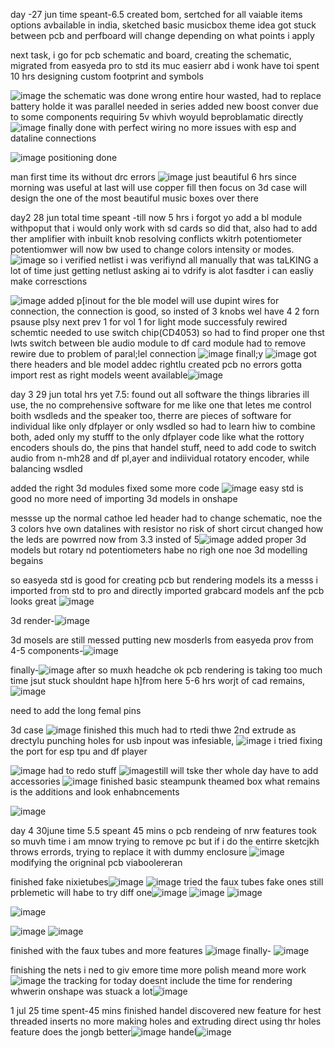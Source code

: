 day -27 jun
time speant-6.5
created bom, 
sertched for all vaiable items options avbailable in india,
sketched basic musicbox theme idea
got stuck between pcb and perfboard will change depending on what points i apply

next task,  i go for pcb schematic and board, 
creating the schematic, migrated from easyeda pro to std its muc easierr abd i wonk have toi spent 10 hrs designing custom footprint and symbols

![image](https://github.com/user-attachments/assets/4ae99e75-b766-474f-9914-ed2674924622)
the schematic was done wrong entire hour wasted, had to replace battery holde it was parallel needed in series
added new boost conver due to some components requiring 5v whivh woyuld beproblamatic directly
![image](https://github.com/user-attachments/assets/deda32e0-835e-481b-a088-ea43b305c0a9)
finally done with perfect wiring no more issues with esp and dataline connections

![image](https://github.com/user-attachments/assets/cd4a5390-c6b2-4db1-aed6-338fccb376f4) positioning done

man first time its without drc errors ![image](https://github.com/user-attachments/assets/ff063a99-08a4-43e6-b49a-ccdc8716f0c8) just beautiful 6 hrs since morning was useful at last will use copper fill then focus on 3d case will design the one of the most beautiful music boxes over there

day2 28 jun 
total time speant -till now 5 hrs
i forgot yo add a bl module withpoput that i would only work with sd cards so did that, also had to add ther amplifier with inbuilt knob resolving conflicts wkitrh potentiometer potentiomwer will now bw used to change colors intensity or modes.
![image](https://github.com/user-attachments/assets/1cb3b81c-e31d-4852-83f6-a0d939a63169)
so i verified netlist i was verifiynd all manually that was taLKING a lot of time just getting netlust asking ai to vdrify is alot fasdter i can easliy make corresctions


![image](https://github.com/user-attachments/assets/3b5feecf-99f4-49f6-a366-dfcf7d9167c3)
added p[inout for the ble model will use dupint wires for connection, the connection is good, so insted of 3 knobs wel have 4 2 forn psause plsy next prev 1 for vol 1 for light mode
successfuly rewired schemtic needed to use switch chip(CD4053) so had to find proper one  thst lwts switch between ble audio module to df card module had to remove rewire due to problem of paral;lel connection
![image](https://github.com/user-attachments/assets/cb7e11c5-e4a7-47c5-9365-5f7f14cfe388)
finall;y ![image](https://github.com/user-attachments/assets/2f1b1be3-5d57-4e52-a9f5-466bb707f1d0) got there headers and ble model addec rightlu created pcb no errors
 gotta import rest as right models weent available![image](https://github.com/user-attachments/assets/c827c82d-fbdb-4318-a1f5-860beea5debc)

 day 3 29 jun total hrs yet 7.5:
 found out all software the things libraries ill use, the no comprehensive software for me like one that letes me control boith wsdleds and the speaker too, 
 therre are pieces of software for individual like only dfplayer or only wsdled so had to learn hiw to combine both, 
 aded only my stufff to the only dfplayer code like what the rottory encoders shouls do, the pins that handel stuff,
 need to add code to switch audio from n-mh28 and df pl,ayer and indiividual rotatory encoder, while balancing wsdled

 added the right 3d modules fixed some more code
 ![image](https://github.com/user-attachments/assets/f80c052c-6ada-45e9-8666-9efd09a2b1b3) easy std is good no more need of importing 3d models in onshape

 messse up the normal cathoe led header had to change schematic, noe the 3 colors hve own datalines with resistor no risk of short circut changed how the leds are powrred now from 3.3 insted of 5![image](https://github.com/user-attachments/assets/5a255a3b-bb54-409c-aa02-8195bde5a74c)
 added proper 3d models but rotary nd potentiometers habe no righ one noe 3d modelling begains



so easyeda std is good for creating pcb but rendering models its a messs i imported from std to pro and directly imported grabcard models anf the pcb looks great
![image](https://github.com/user-attachments/assets/0c386472-21a9-4287-a20f-05ef78887e1a)

3d render-![image](https://github.com/user-attachments/assets/0f6f8e6a-3652-48af-9c87-2293904eda30)


3d mosels are still messed putting new mosderls from easyeda prov from 4-5 components-![image](https://github.com/user-attachments/assets/61d1ca38-5564-4d1d-93e4-46f10ff3996d)


finally-![image](https://github.com/user-attachments/assets/aa7143d2-31ba-41bc-80a8-78364adf6b65) after so muxh headche
ok pcb rendering is taking too much time jsut stuck shouldnt hape h]from here 5-6 hrs worjt of cad remains,
![image](https://github.com/user-attachments/assets/46f71c69-a958-427d-a692-5a4fe92f3719)

need to add the long femal pins

3d case ![image](https://github.com/user-attachments/assets/073051b6-b9c3-4139-91ea-672ecc99cd8f) finished this much had to rtedi thwe 2nd extrude as drectylu punching holes for usb inpout was infesiable,
![image](https://github.com/user-attachments/assets/6d806ef6-3292-471b-b3a1-76d8a26b6a28) i tried fixing the port for esp tpu and df player

![image](https://github.com/user-attachments/assets/1064010e-3f02-402c-9dc9-cf621541f91b) had to redo stuff
![image](https://github.com/user-attachments/assets/236300c6-b7df-4595-adb3-4502d3259065)still will tske ther whole day have to add accessories
![image](https://github.com/user-attachments/assets/6bb7fd88-3081-4424-a112-1c268526d4bc) finished basic steampunk theamed box what remains is the additions and look enhabncements


![image](https://github.com/user-attachments/assets/fc72a60d-c8c6-48f8-987f-d8554be722b5)

day 4 30june  time 5.5
speant 45 mins o pcb rendeing of nrw features took so muvh time i am mnow trying to remove pc but if i do the entirre sketcjkh throws errords, trying to replace it with dummy enclosure 
![image](https://github.com/user-attachments/assets/0c220104-5de6-433b-80b8-d8420ac84818)modifying the origninal pcb viaboolereran

finished fake nixietubes![image](https://github.com/user-attachments/assets/6efe1140-8bd3-47cf-ac7f-c1b3b507bd13)
![image](https://github.com/user-attachments/assets/d2cf7f55-f68d-45d7-8fd3-2ff2f021b1cf)
tried the faux tubes fake ones still prblemetic  will habe to try diff one![image](https://github.com/user-attachments/assets/47b9cfab-f4fc-4e66-9cd1-778cb270c545)
![image](https://github.com/user-attachments/assets/8dc2b7ba-f5f6-4c60-863d-58f414b08174)
![image](https://github.com/user-attachments/assets/accf8e62-b069-4c00-bf0a-4b24b7ba9989)





![image](https://github.com/user-attachments/assets/fe13f782-33f2-4fe6-950e-5cf1f8207302)


![image](https://github.com/user-attachments/assets/e85d5c1b-627c-4f33-b524-900c9aca8c48)
![image](https://github.com/user-attachments/assets/19f5cba2-0550-4db8-a16d-b6228e439160)

finished with the faux tubes and more features ![image](https://github.com/user-attachments/assets/b173dc43-7235-4fb9-a507-c42b5d8b3b13)
finally-
![image](https://github.com/user-attachments/assets/84071a37-94d5-44ac-9ee3-3e5545d02d19)


 finishing the nets i ned to giv emore time more polish meand more work![image](https://github.com/user-attachments/assets/a7bcd324-3cb5-4ad8-b91b-c0c378b5001f)
 the tracking for today doesnt include the time for rendering whwerin onshape was stuack a lot![image](https://github.com/user-attachments/assets/68c15722-151c-4f0a-ac26-0d8be00111ff)

1 jul 25 time spent-45 mins
 finished handel discovered new feature for hest threaded inserts no more making holes and extruding direct using thr holes feature does the jongb better![image](https://github.com/user-attachments/assets/881a2346-12b4-4c72-ab88-1da3174b12bc)
handel![image](https://github.com/user-attachments/assets/201796ba-3b08-4edf-9129-e284620be93a)





